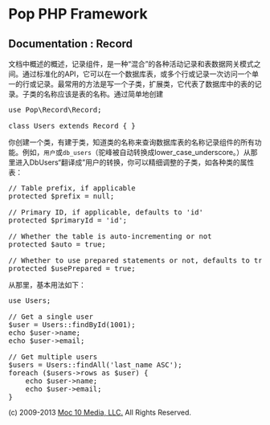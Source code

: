 Pop PHP Framework
=================

Documentation : Record
----------------------

文档中概述的概述，记录组件，是一种“混合”的各种活动记录和表数据网关模式之间。通过标准化的API，它可以在一个数据库表，或多个行或记录一次访问一个单一的行或记录。最常用的方法是写一个子类，扩展类，它代表了数据库中的表的记录。子类的名称应该是表的名称。通过简单地创建

<pre>
use Pop\Record\Record;

class Users extends Record { }
</pre>

你创建一个类，有建于类，知道类的名称来查询数据库表的名称记录组件的所有功能。例如，`用户`或`db_users`（驼峰被自动转换成lower_case_underscore。）从那里进入DbUsers“翻译成”用户的转换，你可以精细调整的子类，如各种类的属性表：

<pre>
// Table prefix, if applicable
protected $prefix = null;

// Primary ID, if applicable, defaults to 'id'
protected $primaryId = 'id';

// Whether the table is auto-incrementing or not
protected $auto = true;

// Whether to use prepared statements or not, defaults to true
protected $usePrepared = true;
</pre>

从那里，基本用法如下：

<pre>
use Users;

// Get a single user
$user = Users::findById(1001);
echo $user->name;
echo $user->email;

// Get multiple users
$users = Users::findAll('last_name ASC');
foreach ($users->rows as $user) {
    echo $user->name;
    echo $user->email;
}
</pre>

(c) 2009-2013 [Moc 10 Media, LLC.](http://www.moc10media.com) All Rights Reserved.
